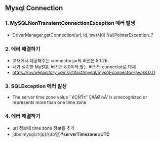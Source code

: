 ## Mysql Connection
### 1. MySQLNonTransientConnectionException 에러 발생

* DriverManager.getConnection(url, id, pw)시에 NullPointerException..?

### 2. 에러 해결하기

* 교재에서 제공해주는 connector.jar의 버전은 5.1.26
* 내가 설치한 MySQL 버전은 8.0이라 맞는 버전의 connector로 대체
* https://mvnrepository.com/artifact/mysql/mysql-connector-java/8.0.11


### 3. **SQLException 에러 발생**
* The server time zone value '´ëÇÑ¹Î±¹ Ç¥ÁØ½Ã' is unrecognized or represents more than one time zone

### 4. 에러 해결하기
* url 정보에 time zone 정보를 추가
* jdbc:mysql://{ip}/{db명}**?serverTimezone=UTC**
